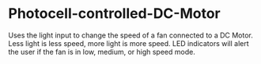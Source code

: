 # Photocell-controlled-DC-Motor
Uses the light input to change the speed of a fan connected to a DC Motor. Less light is less speed, more light is more speed. LED indicators will alert the user if the fan is in low, medium, or high speed mode.
